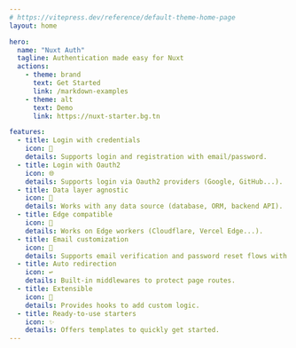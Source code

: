 ```yaml
---
# https://vitepress.dev/reference/default-theme-home-page
layout: home

hero:
  name: "Nuxt Auth"
  tagline: Authentication made easy for Nuxt
  actions:
    - theme: brand
      text: Get Started
      link: /markdown-examples
    - theme: alt
      text: Demo
      link: https://nuxt-starter.bg.tn

features:
  - title: Login with credentials
    icon: 🔑
    details: Supports login and registration with email/password.
  - title: Login with Oauth2
    icon: 🌐
    details: Supports login via Oauth2 providers (Google, GitHub...).
  - title: Data layer agnostic
    icon: 💾
    details: Works with any data source (database, ORM, backend API).
  - title: Edge compatible
    icon: 🚀
    details: Works on Edge workers (Cloudflare, Vercel Edge...).
  - title: Email customization
    icon: 📧
    details: Supports email verification and password reset flows with customizable email templates.
  - title: Auto redirection
    icon: ↩️
    details: Built-in middlewares to protect page routes.
  - title: Extensible
    icon: 🔌
    details: Provides hooks to add custom logic.
  - title: Ready-to-use starters
    icon: ✨
    details: Offers templates to quickly get started.
---
```

